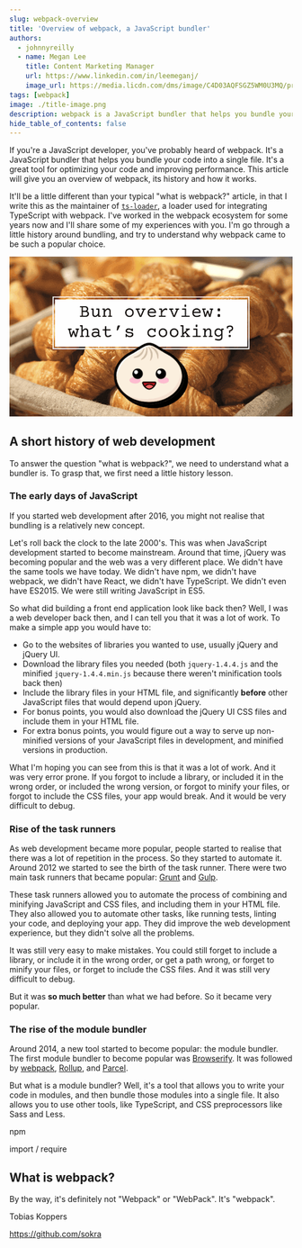 ```yaml
---
slug: webpack-overview
title: 'Overview of webpack, a JavaScript bundler'
authors:
  - johnnyreilly
  - name: Megan Lee
    title: Content Marketing Manager
    url: https://www.linkedin.com/in/leemeganj/
    image_url: https://media.licdn.com/dms/image/C4D03AQFSGZ5WM0U3MQ/profile-displayphoto-shrink_800_800/0/1516959703212?e=1705536000&v=beta&t=3JcqFyOGoIFse9XyBD3KZCPb3Z4hEPgbj-8dgcDfxWQ
tags: [webpack]
image: ./title-image.png
description: webpack is a JavaScript bundler that helps you bundle your code into a single file. It's a great tool for optimizing your code and improving performance.
hide_table_of_contents: false
---
```


If you're a JavaScript developer, you've probably heard of webpack. It's a JavaScript bundler that helps you bundle your code into a single file. It's a great tool for optimizing your code and improving performance. This article will give you an overview of webpack, its history and how it works.

It'll be a little different than your typical "what is webpack?" article, in that I write this as the maintainer of [`ts-loader`](https://github.com/TypeStrong/ts-loader), a loader used for integrating TypeScript with webpack. I've worked in the webpack ecosystem for some years now and I'll share some of my experiences with you. I'm go through a little history around bundling, and try to understand why webpack came to be such a popular choice.

![title image reading "Overview of webpack, a JavaScript bundler" with the webpack logo](title-image.png)

## A short history of web development

To answer the question "what is webpack?", we need to understand what a bundler is. To grasp that, we first need a little history lesson.

### The early days of JavaScript

If you started web development after 2016, you might not realise that bundling is a relatively new concept.

Let's roll back the clock to the late 2000's. This was when JavaScript development started to become mainstream. Around that time, jQuery was becoming popular and the web was a very different place. We didn't have the same tools we have today. We didn't have npm, we didn't have webpack, we didn't have React, we didn't have TypeScript. We didn't even have ES2015. We were still writing JavaScript in ES5.

So what did building a front end application look like back then? Well, I was a web developer back then, and I can tell you that it was a lot of work. To make a simple app you would have to:

- Go to the websites of libraries you wanted to use, usually jQuery and jQuery UI.
- Download the library files you needed (both `jquery-1.4.4.js` and the minified `jquery-1.4.4.min.js` because there weren't minification tools back then)
- Include the library files in your HTML file, and significantly **before** other JavaScript files that would depend upon jQuery.
- For bonus points, you would also download the jQuery UI CSS files and include them in your HTML file.
- For extra bonus points, you would figure out a way to serve up non-minified versions of your JavaScript files in development, and minified versions in production.

What I'm hoping you can see from this is that it was a lot of work. And it was very error prone. If you forgot to include a library, or included it in the wrong order, or included the wrong version, or forgot to minify your files, or forgot to include the CSS files, your app would break. And it would be very difficult to debug.

### Rise of the task runners

As web development became more popular, people started to realise that there was a lot of repetition in the process. So they started to automate it. Around 2012 we started to see the birth of the task runner. There were two main task runners that became popular: [Grunt](https://gruntjs.com/) and [Gulp](https://gulpjs.com/).

These task runners allowed you to automate the process of combining and minifying JavaScript and CSS files, and including them in your HTML file. They also allowed you to automate other tasks, like running tests, linting your code, and deploying your app. They did improve the web development experience, but they didn't solve all the problems.

It was still very easy to make mistakes. You could still forget to include a library, or include it in the wrong order, or get a path wrong, or forget to minify your files, or forget to include the CSS files. And it was still very difficult to debug.

But it was **so much better** than what we had before. So it became very popular.

### The rise of the module bundler

Around 2014, a new tool started to become popular: the module bundler. The first module bundler to become popular was [Browserify](http://browserify.org/). It was followed by [webpack](https://webpack.js.org/), [Rollup](https://rollupjs.org/guide/en/), and [Parcel](https://parceljs.org/).

But what is a module bundler? Well, it's a tool that allows you to write your code in modules, and then bundle those modules into a single file. It also allows you to use other tools, like TypeScript, and CSS preprocessors like Sass and Less.

npm

import / require

## What is webpack?

By the way, it's definitely not "Webpack" or "WebPack". It's "webpack".

Tobias Koppers

https://github.com/sokra
